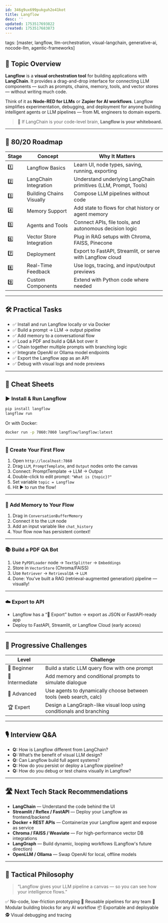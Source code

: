 ```yaml
---
id: 346g9ux699pukguh2o41kot
title: Langflow
desc: ''
updated: 1753517693822
created: 1753517683873
---
```

tags: [master, langflow, llm-orchestration, visual-langchain, generative-ai, nocode-llm, agentic-frameworks]

## 📌 Topic Overview

**Langflow** is a **visual orchestration tool** for building applications with **LangChain**. It provides a drag-and-drop interface for connecting LLM components — such as prompts, chains, memory, tools, and vector stores — without writing much code.

Think of it as **Node-RED for LLMs** or **Zapier for AI workflows**. Langflow simplifies experimentation, debugging, and deployment for anyone building intelligent agents or LLM pipelines — from ML engineers to domain experts.

> 🧠 If LangChain is your code-level brain, **Langflow is your whiteboard.**

---

## 🚀 80/20 Roadmap

| Stage | Concept                 | Why It Matters                                                   |
|-------|-------------------------|-------------------------------------------------------------------|
| 1️⃣    | Langflow Basics         | Learn UI, node types, saving, running, exporting                  |
| 2️⃣    | LangChain Integration   | Understand underlying LangChain primitives (LLM, Prompt, Tools)   |
| 3️⃣    | Building Chains Visually| Compose LLM pipelines without code                                |
| 4️⃣    | Memory Support          | Add state to flows for chat history or agent memory               |
| 5️⃣    | Agents and Tools        | Connect APIs, file tools, and autonomous decision logic           |
| 6️⃣    | Vector Store Integration| Plug in RAG setups with Chroma, FAISS, Pinecone                   |
| 7️⃣    | Deployment              | Export to FastAPI, Streamlit, or serve with Langflow cloud        |
| 8️⃣    | Real-Time Feedback      | Use logs, tracing, and input/output previews                      |
| 9️⃣    | Custom Components       | Extend with Python code where needed                              |

---

## 🛠️ Practical Tasks

- ✅ Install and run Langflow locally or via Docker  
- ✅ Build a prompt → LLM → output pipeline  
- ✅ Add memory to a conversational flow  
- ✅ Load a PDF and build a Q&A bot over it  
- ✅ Chain together multiple prompts with branching logic  
- ✅ Integrate OpenAI or Ollama model endpoints  
- ✅ Export the Langflow app as an API  
- ✅ Debug with visual logs and node previews  

---

## 🧾 Cheat Sheets

### ▶️ Install & Run Langflow

```bash
pip install langflow
langflow run
````

Or with Docker:

```bash
docker run -p 7860:7860 langflow/langflow:latest
```

---

### 🧠 Create Your First Flow

1. Open `http://localhost:7860`
2. Drag `LLM`, `PromptTemplate`, and `Output` nodes onto the canvas
3. Connect: PromptTemplate → LLM → Output
4. Double-click to edit prompt: `"What is {topic}?"`
5. Set variable `topic = Langflow`
6. Hit ▶️ to run the flow!

---

### 🧠 Add Memory to Your Flow

1. Drag in `ConversationBufferMemory`
2. Connect it to the `LLM` node
3. Add an input variable like `chat_history`
4. Your flow now has persistent context!

---

### 📚 Build a PDF QA Bot

1. Use `PyPDFLoader` node → `TextSplitter` → `Embeddings`
2. Store in `VectorStore` (Chroma/FAISS)
3. Use `Retriever` → `RetrievalQA` → `LLM`
4. Done: You’ve built a RAG (retrieval-augmented generation) pipeline — visually!

---

### ☁️ Export to API

* Langflow has a “💾 Export” button → export as JSON or FastAPI-ready app
* Deploy to FastAPI, Streamlit, or Langflow Cloud (early access)

---

## 🎯 Progressive Challenges

| Level           | Challenge                                                            |
| --------------- | -------------------------------------------------------------------- |
| 🥉 Beginner     | Build a static LLM query flow with one prompt                        |
| 🥈 Intermediate | Add memory and conditional prompts to simulate dialogue              |
| 🥇 Advanced     | Use agents to dynamically choose between tools (web search, calc)    |
| 🏆 Expert       | Design a LangGraph-like visual loop using conditionals and branching |

---

## 🎙️ Interview Q\&A

* **Q:** How is Langflow different from LangChain?
* **Q:** What’s the benefit of visual LLM design?
* **Q:** Can Langflow build full agent systems?
* **Q:** How do you persist or deploy a Langflow pipeline?
* **Q:** How do you debug or test chains visually in Langflow?

---

## 🛣️ Next Tech Stack Recommendations

* **LangChain** — Understand the code behind the UI
* **Streamlit / Reflex / FastAPI** — Deploy your Langflow as frontend/backend
* **Docker + REST APIs** — Containerize your Langflow agent and expose as service
* **Chroma / FAISS / Weaviate** — For high-performance vector DB integrations
* **LangGraph** — Build dynamic, looping workflows (Langflow's future direction)
* **OpenLLM / Ollama** — Swap OpenAI for local, offline models

---

## 🧬 Tactical Philosophy

> “Langflow gives your LLM pipeline a canvas — so you can see how your intelligence flows.”

✅ No-code, low-friction prototyping
🔁 Reusable pipelines for any team
🧩 Modular building blocks for any AI workflow
📦 Exportable and deployable
🕵️ Visual debugging and tracing

